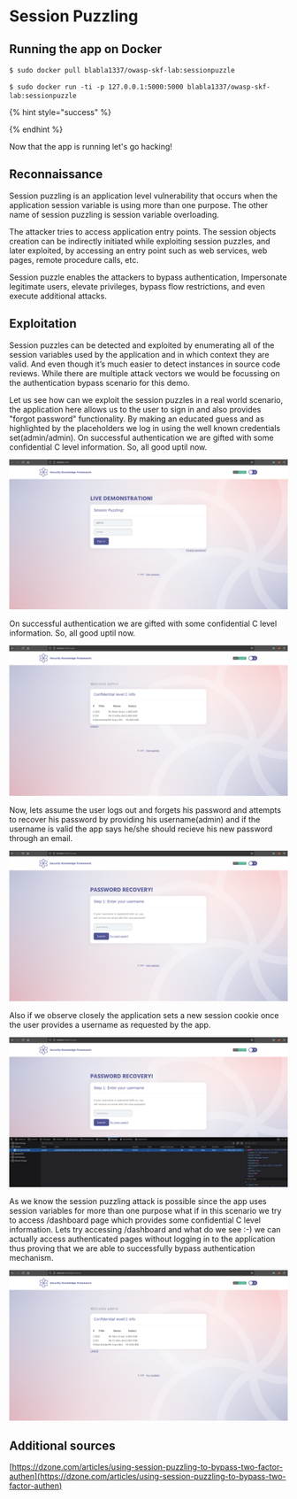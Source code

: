 # Session Puzzling

## Running the app on Docker

```
$ sudo docker pull blabla1337/owasp-skf-lab:sessionpuzzle
```

```
$ sudo docker run -ti -p 127.0.0.1:5000:5000 blabla1337/owasp-skf-lab:sessionpuzzle
```

{% hint style="success" %}

{% endhint %}

Now that the app is running let's go hacking!

## Reconnaissance

Session puzzling is an application level vulnerability that occurs when the application session variable is using more than one purpose. The other name of session puzzling is session variable overloading.

The attacker tries to access application entry points. The session objects creation can be indirectly initiated while exploiting session puzzles, and later exploited, by accessing an entry point such as web services, web pages, remote procedure calls, etc.

Session puzzle enables the attackers to bypass authentication, Impersonate legitimate users, elevate privileges, bypass flow restrictions, and even execute additional attacks.

## Exploitation

Session puzzles can be detected and exploited by enumerating all of the session variables used by the application and in which context they are valid. And even though it’s much easier to detect instances in source code reviews. While there are multiple attack vectors we would be focussing on the authentication bypass scenario for this demo.

Let us see how can we exploit the session puzzles in a real world scenario, the application here allows us to the user to sign in and also provides "forgot password" functionality. By making an educated guess and as highlighted by the placeholders we log in using the well known credentials set(admin/admin). On successful authentication we are gifted with some confidential C level information. So, all good uptil now.

![](https://raw.githubusercontent.com/blabla1337/skf-labs/master/.gitbook/assets/python/SessionPuzzle/1.png)

On successful authentication we are gifted with some confidential C level information. So, all good uptil now.

![](https://raw.githubusercontent.com/blabla1337/skf-labs/master/.gitbook/assets/python/SessionPuzzle/2.png)

Now, lets assume the user logs out and forgets his password and attempts to recover his password by providing his username(admin) and if the username is valid the app says he/she should recieve his new password through an email.

![](https://raw.githubusercontent.com/blabla1337/skf-labs/master/.gitbook/assets/python/SessionPuzzle/3.png)

Also if we observe closely the application sets a new session cookie once the user provides a username as requested by the app.

![](https://raw.githubusercontent.com/blabla1337/skf-labs/master/.gitbook/assets/python/SessionPuzzle/4.png)

As we know the session puzzling attack is possible since the app uses session variables for more than one purpose what if in this scenario we try to access /dashboard page which provides some confidential C level information. Lets try accessing /dashboard and what do we see :-) we can actually access authenticated pages without logging in to the application thus proving that we are able to successfully bypass authentication mechanism.

![](https://raw.githubusercontent.com/blabla1337/skf-labs/master/.gitbook/assets/python/SessionPuzzle/5.png)

## Additional sources

[https://dzone.com/articles/using-session-puzzling-to-bypass-two-factor-authen](https://dzone.com/articles/using-session-puzzling-to-bypass-two-factor-authen)
